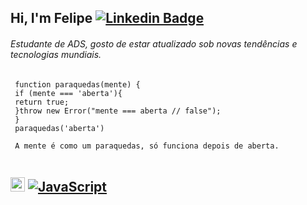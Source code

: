  ## Hi, I'm Felipe [![Linkedin Badge](https://img.shields.io/badge/-LinkedIn-blue?style=flat-square&logo=Linkedin&logoColor=white&link=https://https://www.linkedin.com/in/ollveira/)](https://www.linkedin.com/in/ollveira/)

###### Estudante de ADS, gosto de estar atualizado sob novas tendências e tecnologias mundiais. 

     function paraquedas(mente) {
     if (mente === 'aberta'){
     return true;
     }throw new Error("mente === aberta // false");
     } 
     paraquedas('aberta')

     A mente é como um paraquedas, só funciona depois de aberta.
<div style="display:flex;"> 
     
    

## <img src="https://cdn.jsdelivr.net/gh/devicons/devicon/icons/git/git-original.svg" width="23" height="23"/> [![JavaScript](https://img.shields.io/badge/--F7DF1E?logo=javascript&logoColor=000)](https://www.javascript.com/)
 

</div>
 


